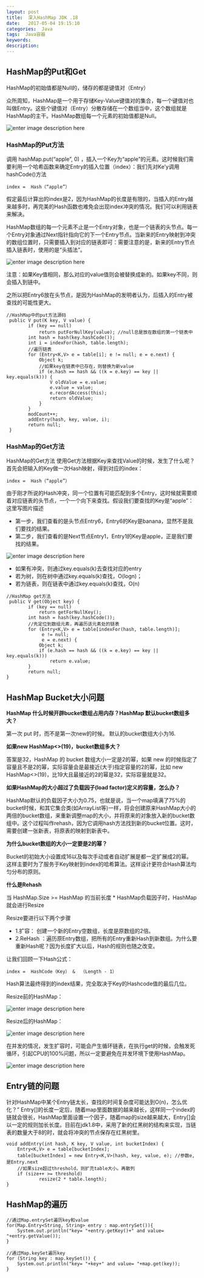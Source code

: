 ```yaml
---
layout: post
title:  深入HashMap JDK .18
date:   2017-05-04 19:15:10
categories:  Java
tags:  Java容器
keywords: 
description:         
---
```


## HashMap的Put和Get
HashMap的初始值都是Null的，储存的都是键值对（Entry）

众所周知，HashMap是一个用于存储Key-Value键值对的集合，每一个键值对也叫做Entry。这些个键值对（Entry）分散存储在一个数组当中，这个数组就是HashMap的主干。HashMap数组每一个元素的初始值都是Null。 

![enter image description here](http://p7lixluhf.bkt.clouddn.com/hashmap1.PNG)

### HashMap的Put方法

调用 hashMap.put(“apple”, 0) ，插入一个Key为“apple”的元素。这时候我们需要利用一个哈希函数来确定Entry的插入位置（index）：我们先对Ke’y调用hashCode()方法
```
index =  Hash（“apple”）
```
假定最后计算出的index是2，因为HashMap的长度是有限的，当插入的Entry越来越多时，再完美的Hash函数也难免会出现index冲突的情况。我们可以利用链表来解决。 

HashMap数组的每一个元素不止是一个Entry对象，也是一个链表的头节点。每一个Entry对象通过Next指针指向它的下一个Entry节点。当新来的Entry映射到冲突的数组位置时，只需要插入到对应的链表即可：需要注意的是，新来的Entry节点插入链表时，使用的是“头插法”。

![enter image description here](http://p7lixluhf.bkt.clouddn.com/hashmap2.jpg)

注意：如果Key值相同，那么对应的value值则会被替换成新的。如果key不同，则会插入到链中。

之所以把Entry6放在头节点，是因为HashMap的发明者认为，后插入的Entry被查找的可能性更大。
```
//HashMap中的put方法源码
 public V put(K key, V value) {
        if (key == null)
            return putForNullKey(value); //null总是放在数组的第一个链表中
        int hash = hash(key.hashCode());
        int i = indexFor(hash, table.length);
        //遍历链表
        for (Entry<K,V> e = table[i]; e != null; e = e.next) {
            Object k;
            //如果key在链表中已存在，则替换为新value
            if (e.hash == hash && ((k = e.key) == key || key.equals(k))) {
                V oldValue = e.value;
                e.value = value;
                e.recordAccess(this);
                return oldValue;
            }
        }
        modCount++;
        addEntry(hash, key, value, i);
        return null;
 }
```


### HashMap的Get方法

HashMap的Get方法 
使用Get方法根据Key来查找Value的时候，发生了什么呢？首先会把输入的Key做一次Hash映射，得到对应的index：
```
index =  Hash（“apple”）
```
由于刚才所说的Hash冲突，同一个位置有可能匹配到多个Entry，这时候就需要顺着对应链表的头节点，一个一个向下来查找。假设我们要查找的Key是“apple”： 
这里写图片描述 
* 第一步，我们查看的是头节点Entry6，Entry6的Key是banana，显然不是我们要找的结果。 
* 第二步，我们查看的是Next节点Entry1，Entry1的Key是apple，正是我们要找的结果。 

![enter image description here](http://p7lixluhf.bkt.clouddn.com/hashmap3.jpg)

* 如果有冲突，则通过key.equals(k)去查找对应的entry 
* 若为树，则在树中通过key.equals(k)查找，O(logn)； 
* 若为链表，则在链表中通过key.equals(k)查找，O(n)

```
//HashMap get方法
 public V get(Object key) {
        if (key == null)
            return getForNullKey();
        int hash = hash(key.hashCode());
        //先定位到数组元素，再遍历该元素处的链表
        for (Entry<K,V> e = table[indexFor(hash, table.length)];
             e != null;
             e = e.next) {
            Object k;
            if (e.hash == hash && ((k = e.key) == key || key.equals(k)))
                return e.value;
        }
        return null;
}
```

## HashMap Bucket大小问题
**HashMap 什么时候开辟bucket数组占用内存？HashMap 默认bucket数组多大？**

第一次 put 时，而不是第一次new的时候。 
默认的bucket数组大小为16.

**如果new HashMap<>(19)，bucket数组多大？**

答案是32，HashMap 的 bucket 数组大小一定是2的幂，如果 new 的时候指定了容量且不是2的幂，实际容量会是最接近(大于)指定容量的2的幂，比如 new HashMap<>(19)，比19大且最接近的2的幂是32，实际容量就是32。

**如果HashMap的大小超过了负载因子(load factor)定义的容量，怎么办？**

HashMap默认的负载因子大小为0.75，也就是说，当一个map填满了75%的bucket时候，和其它集合类(如ArrayList等)一样，将会创建原来HashMap大小的两倍的bucket数组，来重新调整map的大小，并将原来的对象放入新的bucket数组中。这个过程叫作rehash，因为它调用hash方法找到新的bucket位置。这时，需要创建一张新表，将原表的映射到新表中。

**为什么bucket数组的大小一定要是2的幂？**

Bucket的初始大小设置成16以及每次手动或者自动扩展是都一定扩展成2的幂。 
这样主要时为了服务于Key映射到index的哈希算法。这样设计更符合Hash算法均匀分布的原则。

**什么是Rehash**

当 HashMap.Size >= HashMap 的当前长度 * HashMap负载因子时，HashMap就会进行Resize 

Resize要进行以下两个步骤

* 1.扩容：  创建一个新的Entry空数组，长度是原数组的2倍。 
* 2.ReHash ：遍历原Entry数组，把所有的Entry重新Hash到新数组。为什么要重新Hash呢？因为长度扩大以后，Hash的规则也随之改变。

让我们回顾一下Hash公式：
```
index =  HashCode（Key） &  （Length - 1） 
```
Hash算法最终得到的index结果，完全取决于Key的Hashcode值的最后几位。

Resize前的HashMap：

![enter image description here](http://p7lixluhf.bkt.clouddn.com/hm1.jpg)

Resize后的HashMap：

![enter image description here](http://p7lixluhf.bkt.clouddn.com/hm2.jpg)

在并发的情况，发生扩容时，可能会产生循环链表，在执行get的时候，会触发死循环，引起CPU的100%问题，所以一定要避免在并发环境下使用HashMap。 

![enter image description here](http://p7lixluhf.bkt.clouddn.com/hm3.jpg)

## Entry链的问题
针对HashMap中某个Entry链太长，查找的时间复杂度可能达到O(n)，怎么优化？” 
Entry[]的长度一定后，随着map里面数据的越来越长，这样同一个index的链就会很长，HashMap里面设置一个因子，随着map的size越来越大，Entry[]会以一定的规则加长长度。目前在jdk1.8中，采用了新的红黑树的结构来实现，当链表的数量大于8的时，就会将冲突的节点保存在红黑树里。 
　
```
void addEntry(int hash, K key, V value, int bucketIndex) {
    Entry<K,V> e = table[bucketIndex];
    table[bucketIndex] = new Entry<K,V>(hash, key, value, e); //参数e, 是Entry.next
    //如果size超过threshold，则扩充table大小。再散列
    if (size++ >= threshold)
            resize(2 * table.length);
}
```

## HashMap的遍历
```
//通过Map.entrySet遍历key和value
for(Map.Entry<String, String> entry : map.entrySet()){
    System.out.println("key= "+entry.getKey()+" and value= "+entry.getValue());
}

//通过Map.keySet遍历key
for (String key : map.keySet()) {
    System.out.println("key= "+key+" and value= "+map.get(key));
}
```
